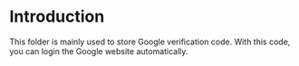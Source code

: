 # Introduction
This folder is mainly used to store Google verification code. With this code,  you can login the Google website automatically.
